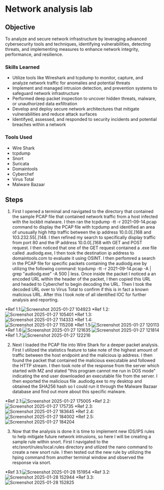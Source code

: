 # Network analysis lab

## Objective
To analyze and secure network infrastructure by leveraging advanced cybersecurity tools and techniques, identifying vulnerabilities, detecting threats, and implementing measures to enhance network integrity, performance, and resilience.



### Skills Learned

- Utilize tools like Wireshark and tcpdump to monitor, capture, and analyze network traffic for anomalies and potential threats
-  Implement and managed intrusion detection, and prevention systems to safeguard network infrastructure
-  Performed deep packet inspection to uncover hidden threats, malware, or unauthorized data exfiltration
-  Develop and deploy secure network architectures that mitigate vulnerabilities and reduce attack surfaces
-  Identifyed, assessed, and responded to security incidents and potential breaches within a network



### Tools Used

- Wire Shark
-  tcpdump
-  Snort
-  Suricata
-  Domaintools
-  Cyberchef
-  Virus Total
-  Malware Bazaar


## Steps
1. First I opened a terminal and navigated to the directory that contained the sample PCAP file that contained network traffic from a host infected with the lockbit malware. I then ran the tcpdump -tt -r 2021-09-14.pcap command to display the PCAP file with tcpdump and identified an area of unusually high http traffic between the ip address 10.0.0[.]168 and 103.232.55[.]148. I then refined my search to specifically display traffic from port 80 and the IP address 10.0.0[.]168 with GET and POST request. I then noticed that one of the GET request contained a .exe file called .audiodg.exe, I then took the destination ip address to domaintools.com to evaluate it using OSINT. I then perfomred a search in the PCAP file for specific packets containing the audiodg.exe by utilizng the following command: tcpdump -tt -r 2021-09-14.pcap -A | grep "audiodg.exe" -A 500 | less. Once inside the packet I noticed a an encoded URL within the header of the packet, I then copied this URL and headed to Cyberchef to begin decoding the URL. Then I took the decoded URL over to Virus Total to confirm if this is in fact a known malicious URL. After this I took note of all identified IOC for further analysis and reporting.

*Ref 1.1:![Screenshot 2025-01-27 104923](https://github.com/user-attachments/assets/65d0e70f-16f7-4610-a0c7-26f5ab9f958c)
*Ref 1.2:![Screenshot 2025-01-27 105401](https://github.com/user-attachments/assets/f31eb6db-9eab-464b-881a-f00faa7b0ca6)
*Ref 1.3:![Screenshot 2025-01-27 114333](https://github.com/user-attachments/assets/f5d89b80-e87f-4e76-9c8c-f9454bcd8bb0)
*Ref 1.4:![Screenshot 2025-01-27 115208](https://github.com/user-attachments/assets/71f87afc-afb3-4721-b8ba-390e0a9d0e8a)
*Ref 1.5:![Screenshot 2025-01-27 120113](https://github.com/user-attachments/assets/f00b3281-6d8f-4979-b2f5-5878e3810e2e)
*Ref 1.6:![Screenshot 2025-01-27 121635](https://github.com/user-attachments/assets/07833eb8-2dca-4230-8f3b-6eea2048403f) ![Screenshot 2025-01-27 121814](https://github.com/user-attachments/assets/a8f5e42e-ea09-43f3-aa16-94b3cd44fde5)
*Ref 1.7:![Screenshot 2025-01-27 122216](https://github.com/user-attachments/assets/275a9f3a-43f9-4e56-8465-08d303b5be1e)

2. Next I loaded the PCAP file into Wire Shark for a deeper packet analysis. First I utilized the statistics feature to take note of the highest amount of traffic between the host endpoint and the malicious ip address. I then found the packet that contained the malicious executable and followed the HTTP stream. I then took note of the response from the server which started with MZ and stated "this program cannot me run in DOS mode" indicating the end user downloaded an executable file from the server. I then exported the malicious file .audiodg.exe to my desktop and obtained the SHA256 hash so I could run it through the Malware Bazaar database and find out more about this specific malware.  

*Ref 2.1:![Screenshot 2025-01-27 175005](https://github.com/user-attachments/assets/96cf605d-ab45-42ff-bdbe-3b664259bf64)
*Ref 2.2:![Screenshot 2025-01-27 175735](https://github.com/user-attachments/assets/01e883a7-866f-4423-a390-9ef5a3d02bb0)
*Ref 2.3:![Screenshot 2025-01-27 183645](https://github.com/user-attachments/assets/dc6fce12-1836-4cb9-a352-f1dc4b572f6f)
*Ref 2.4:![Screenshot 2025-01-27 184002](https://github.com/user-attachments/assets/40e35b30-2e62-489b-a4e7-ae145b67b56e)
*Ref 2.5:![Screenshot 2025-01-27 184204](https://github.com/user-attachments/assets/777d1b04-7d48-459f-a34d-0c0dff49a183)

3. Now that the analysis is done it is time to implement new IDS/IPS rules to help mitigate future network intrusions, so here I will be creating a sample rule within snort. First I navigated to the etc/snort/rules/local.rules directory and utlized the nano command to create a new snort rule. I then tested out the new rule by utilizing the hping command from another terminal window and observed the response via snort.

*Ref 3.1:![Screenshot 2025-01-28 151954](https://github.com/user-attachments/assets/d1681c30-0d67-4eb0-90e8-0708b1eb7096)
*Ref 3.2:![Screenshot 2025-01-28 152944](https://github.com/user-attachments/assets/638dd767-3936-4558-9c77-fa4e1abcbfca)
*Ref 3.3:![Screenshot 2025-01-28 152825](https://github.com/user-attachments/assets/1a8f90eb-4d35-47c8-865c-a21a8d39c930)






